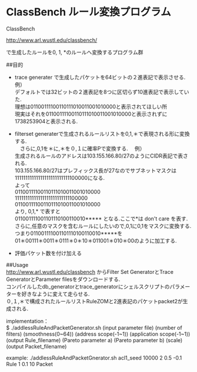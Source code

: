 # ClassBench ルール変換プログラム

ClassBench 

http://www.arl.wustl.edu/classbench/ 

で生成したルールを0, 1, *のルールへ変換するプログラム群

##目的
* trace generater で生成したパケットを64ビットの２進表記で表示させる.　     
例）  
 デフォルトでは32ビットの２進表記を8つに区切らず10進表記で表示していた.  
 理想は01100111100110111010011001010000と表示されてほしい所  
 現実はそれを01100111100110111010011001010000と表示されずに1738253904と表示される.　　

* filterset generaterで生成されるルールリストを0,1,＊で表現される形に変換する.   
 　さらに,0,1を＊に,＊を０,１に確率Pで変換する.
　例）  
   生成されるルールのアドレスは103.155.166.80/27のようにCIDR表記で表される.  
   103.155.166.80/27はプレフィックス長が27なのでサブネットマスクは11111111111111111111111111100000になる.  
   よって  
     01100111100110111010011001010000  
     11111111111111111111111111100000  
     01100111100110111010011001010000  
   より,
   0,1,* で表すと  
      011001111001101110100110010*****
   となる.ここで*は don't care を表す.  
   さらに,任意のマスクを含むルールにしたいので,0,1に0,1をマスクに変換する.
   つまり011001111001101110100110010*****を  
   01＊00111＊0011＊0111＊0＊10＊011001＊010＊00のように加工する.  
*  評価パケット数を付け加える  　

##Usage   
http://www.arl.wustl.edu/classbench からFilter Set GeneratorとTrace GeneratorとParameter filesをダウンロードする.     
コンパイルしたdb_generatorとtrace_generatorにシェルスクリプトのパラメーターを好きなように変えて走らせる.  
０,１,＊で構成されたルールリストRuleZOMと2進表記のパケットpacket2が生成される.  

implementation：  
 $ ./addlessRuleAndPacketGenerator.sh  (input parameter file) (number of filters) (smoothness(0~64)) (address scope(-1~1)) (application scope(-1~1)) (output Rule_filename) (Pareto parameter a) (Pareto parameter b) (scale) (output Packet_filename)

example:
./addlessRuleAndPacketGnerator.sh acl1_seed 10000 2 0.5 -0.1 Rule 1 0.1 10 Packet
